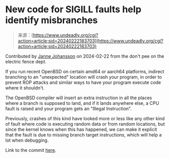 <!--yml
category: 未分类
date: 2024-05-27 15:04:50
-->

# New code for SIGILL faults help identify misbranches

> 来源：[https://www.undeadly.org/cgi?action=article;sid=20240222183703](https://www.undeadly.org/cgi?action=article;sid=20240222183703)

Contributed by [Janne Johansson](http://www.inet6.se) on 2024-02-22 from the don't pee on the electric fence dept.

If you run recent OpenBSD on certain amd64 or aarch64 platforms, indirect branching to an "unexpected" location will crash your program, in order to prevent ROP attacks and similar ways to have your program execute code where it shouldn't.

The OpenBSD compiler will insert an extra instruction in all the places where a branch is supposed to land, and if it lands anywhere else, a CPU fault is raised and your program gets an "Illegal Instruction".

Previously, crashes of this kind have looked more or less like any other kind of fault where code is executing random data or from random locations, but since the kernel knows when this has happened, we can make it explicit that the fault is due to missing branch target instructions, which will help a lot when debugging.

Link to the commit [here](https://marc.info/?l=openbsd-cvs&m=170853069811439&w=2).
